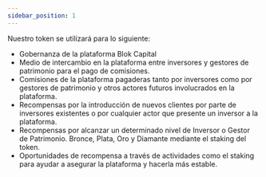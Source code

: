 ```yaml
---
sidebar_position: 1
---
```


Nuestro token se utilizará para lo siguiente:

- Gobernanza de la plataforma Blok Capital
- Medio de intercambio en la plataforma entre inversores y gestores de patrimonio para el pago de comisiones.
- Comisiones de la plataforma pagaderas tanto por inversores como por gestores de patrimonio y otros actores futuros involucrados en la plataforma.
- Recompensas por la introducción de nuevos clientes por parte de inversores existentes o por cualquier actor que presente un inversor a la plataforma.
- Recompensas por alcanzar un determinado nivel de Inversor o Gestor de Patrimonio. Bronce, Plata, Oro y Diamante mediante el staking del token.
- Oportunidades de recompensa a través de actividades como el staking para ayudar a asegurar la plataforma y hacerla más estable. 